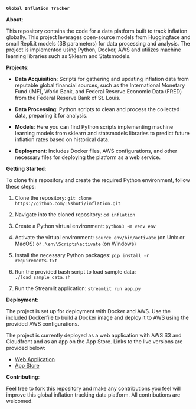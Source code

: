 
**`Global Inflation Tracker`**

**About**:

This repository contains the code for a data platform built to track inflation globally. This project leverages open-source models from Huggingface and small Repli.it models (3B parameters) for data processing and analysis. The project is implemented using Python, Docker, AWS and utilizes machine learning libraries such as Sklearn and Statsmodels.

**Projects**:

- **Data Acquisition**: Scripts for gathering and updating inflation data from reputable global financial sources, such as the International Monetary Fund (IMF), World Bank, and Federal Reserve Economic Data (FRED) from the Federal Reserve Bank of St. Louis.

- **Data Processing**: Python scripts to clean and process the collected data, preparing it for analysis.

- **Models**: Here you can find Python scripts implementing machine learning models from sklearn and statsmodels libraries to predict future inflation rates based on historical data.

- **Deployment**: Includes Docker files, AWS configurations, and other necessary files for deploying the platform as a web service.

**Getting Started**:

To clone this repository and create the required Python environment, follow these steps:

1. Clone the repository: `git clone https://github.com/LNshuti/inflation.git`

2. Navigate into the cloned repository: `cd inflation`

3. Create a Python virtual environment: `python3 -m venv env`

4. Activate the virtual environment: `source env/bin/activate` (on Unix or MacOS) or `.\env\Scripts\activate` (on Windows)

5. Install the necessary Python packages: `pip install -r requirements.txt`

6. Run the provided bash script to load sample data: `./load_sample_data.sh`

7. Run the Streamlit application: `streamlit run app.py`

**Deployment**:

The project is set up for deployment with Docker and AWS. Use the included Dockerfile to build a Docker image and deploy it to AWS using the provided AWS configurations.

The project is currently deployed as a web application with AWS S3 and Cloudfront and as an app on the App Store. Links to the live versions are provided below:

- [Web Application](https://your-aws-cloudfront-url)
- [App Store](https://appstore-link)

**Contributing**:

Feel free to fork this repository and make any contributions you feel will improve this global inflation tracking data platform. All contributions are welcomed.

